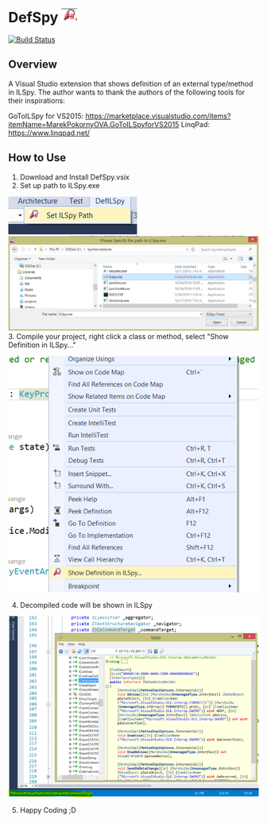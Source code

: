 # DefSpy ![Image of Icon](./DefSpy/Resources/DefILSpy-Icon.PNG)
[![Build Status](https://zyonet.visualstudio.com/DefSpy/_apis/build/status/DefSpy-.NET%20Desktop-CI)](https://zyonet.visualstudio.com/DefSpy/_build/latest?definitionId=1)

## Overview

A Visual Studio extension that shows definition of an external type/method in ILSpy.
The author wants to thank the authors of the following tools for their inspirations:

GoToILSpy for VS2015: https://marketplace.visualstudio.com/items?itemName=MarekPokornyOVA.GoToILSpyforVS2015
LinqPad: https://www.linqpad.net/

## How to Use

1. Download and Install DefSpy.vsix
2. Set up path to ILSpy.exe

![Image of Set ILSpy Path](./DefSpy/Resources/SetILSpyPath.PNG)
![Image of File Selection](./DefSpy/Resources/Select-ILSpy-Dlg.PNG)
3. Compile your project, right click a class or method, select "Show Definition in ILSpy..."

![Image of Context Menu](./DefSpy/Resources/right-click-menu.PNG)

4. Decompiled code will be shown in ILSpy

![Image of ILSpy Window](./DefSpy/Resources/ILSpy-Definition-Window.PNG)

5. Happy Coding ;D
